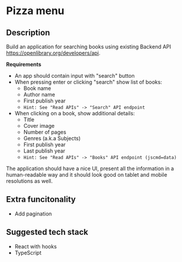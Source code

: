 # Pizza menu

## Description

Build an application for searching books using existing Backend API https://openlibrary.org/developers/api.

**Requirements**
- An app should contain input with "search" button
- When pressing enter or clicking "search" show list of books:
  - Book name
  - Author name
  - First publish year
  - `Hint: See "Read APIs" -> "Search" API endpoint`
- When clicking on a book, show additional details:
  - Title
  - Cover image
  - Number of pages
  - Genres (a.k.a Subjects)
  - First publish year
  - Last publish year
  - `Hint: See "Read APIs" -> "Books" API endpoint (jscmd=data)`
  
The application should have a nice UI, present all the information in a human-readable way and it should look good on tablet and mobile resolutions as well.

## Extra funcitonality
- Add pagination

## Suggested tech stack
- React with hooks
- TypeScript